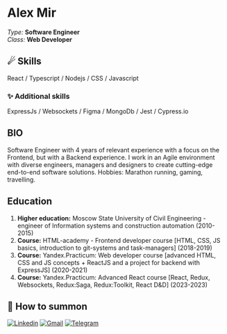 # Alex Mir 
*Type:* **Software Engineer** <br/>
*Class:* **Web Developer** <br/>

## ☄ **Skills**

React / Typescript / Nodejs / CSS / Javascript

### ✨ **Additional skills**

ExpressJs / Websockets / Figma / MongoDb / Jest / Cypress.io

## **BIO**

Software Engineer with 4 years of relevant experience with a focus on the Frontend, but with a Backend experience. I work in an Agile environment with diverse engineers, managers and designers to create cutting-edge end-to-end software solutions.
Hobbies: Marathon running, gaming, travelling.

## **Education**
1. **Higher education:** Moscow State University of Civil Engineering - engineer of Information systems and construction automation (2010-2015)
2. **Course:** HTML-academy - Frontend developer course [HTML, CSS, JS basics, introduction to git-systems and task-managers] (2018-2019)
3. **Course:** Yandex.Practicum: Web developer course [advanced HTML, CSS and JS concepts + ReactJS and a project for backend with ExpressJS] (2020-2021)
4. **Course:** Yandex.Practicum: Advanced React course [React, Redux, Websockets, Redux:Saga, Redux:Toolkit, React D&D] (2023-2023)

## 🧙 **How to summon**

[![Linkedin](https://img.shields.io/static/v1?label=&message=Linkedin&color=0E7FBF&&&style=flat&logo=linkedin&logoColor=white)](https://www.linkedin.com/in/https://www.linkedin.com/in/xelarim/)
[![Gmail](https://img.shields.io/static/v1?label=Gmail&labelColor=EA0008&message=totfront@gmail.com&color=555555&style=flat&logo=gmail&logoColor=white)](mailto:totfront@gmail.com)
[![Telegram](https://img.shields.io/static/v1?label=&message=Telegram&color=0E7FBF&&&style=flat&logo=telegram&logoColor=white)](https://t.me/xelarim)
